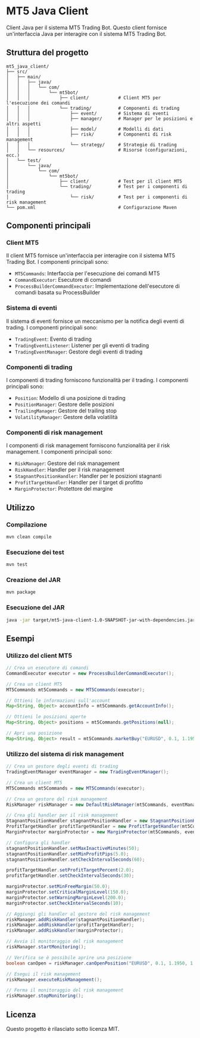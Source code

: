 # MT5 Java Client

Client Java per il sistema MT5 Trading Bot. Questo client fornisce un'interfaccia Java per interagire con il sistema MT5 Trading Bot.

## Struttura del progetto

```
mt5_java_client/
├── src/
│   ├── main/
│   │   ├── java/
│   │   │   └── com/
│   │   │       └── mt5bot/
│   │   │           ├── client/           # Client MT5 per l'esecuzione dei comandi
│   │   │           └── trading/          # Componenti di trading
│   │   │               ├── event/        # Sistema di eventi
│   │   │               ├── manager/      # Manager per le posizioni e altri aspetti
│   │   │               ├── model/        # Modelli di dati
│   │   │               ├── risk/         # Componenti di risk management
│   │   │               └── strategy/     # Strategie di trading
│   │   └── resources/                    # Risorse (configurazioni, ecc.)
│   └── test/
│       └── java/
│           └── com/
│               └── mt5bot/
│                   ├── client/           # Test per il client MT5
│                   └── trading/          # Test per i componenti di trading
│                       └── risk/         # Test per i componenti di risk management
└── pom.xml                               # Configurazione Maven
```

## Componenti principali

### Client MT5

Il client MT5 fornisce un'interfaccia per interagire con il sistema MT5 Trading Bot. I componenti principali sono:

- `MT5Commands`: Interfaccia per l'esecuzione dei comandi MT5
- `CommandExecutor`: Esecutore di comandi
- `ProcessBuilderCommandExecutor`: Implementazione dell'esecutore di comandi basata su ProcessBuilder

### Sistema di eventi

Il sistema di eventi fornisce un meccanismo per la notifica degli eventi di trading. I componenti principali sono:

- `TradingEvent`: Evento di trading
- `TradingEventListener`: Listener per gli eventi di trading
- `TradingEventManager`: Gestore degli eventi di trading

### Componenti di trading

I componenti di trading forniscono funzionalità per il trading. I componenti principali sono:

- `Position`: Modello di una posizione di trading
- `PositionManager`: Gestore delle posizioni
- `TrailingManager`: Gestore del trailing stop
- `VolatilityManager`: Gestore della volatilità

### Componenti di risk management

I componenti di risk management forniscono funzionalità per il risk management. I componenti principali sono:

- `RiskManager`: Gestore del risk management
- `RiskHandler`: Handler per il risk management
- `StagnantPositionHandler`: Handler per le posizioni stagnanti
- `ProfitTargetHandler`: Handler per il target di profitto
- `MarginProtector`: Protettore del margine

## Utilizzo

### Compilazione

```bash
mvn clean compile
```

### Esecuzione dei test

```bash
mvn test
```

### Creazione del JAR

```bash
mvn package
```

### Esecuzione del JAR

```bash
java -jar target/mt5-java-client-1.0-SNAPSHOT-jar-with-dependencies.jar
```

## Esempi

### Utilizzo del client MT5

```java
// Crea un esecutore di comandi
CommandExecutor executor = new ProcessBuilderCommandExecutor();

// Crea un client MT5
MT5Commands mt5Commands = new MT5Commands(executor);

// Ottieni le informazioni sull'account
Map<String, Object> accountInfo = mt5Commands.getAccountInfo();

// Ottieni le posizioni aperte
Map<String, Object> positions = mt5Commands.getPositions(null);

// Apri una posizione
Map<String, Object> result = mt5Commands.marketBuy("EURUSD", 0.1, 1.1950, 1.2050, "Test", 12345);
```

### Utilizzo del sistema di risk management

```java
// Crea un gestore degli eventi di trading
TradingEventManager eventManager = new TradingEventManager();

// Crea un client MT5
MT5Commands mt5Commands = new MT5Commands(executor);

// Crea un gestore del risk management
RiskManager riskManager = new DefaultRiskManager(mt5Commands, eventManager);

// Crea gli handler per il risk management
StagnantPositionHandler stagnantPositionHandler = new StagnantPositionHandler(mt5Commands, eventManager);
ProfitTargetHandler profitTargetHandler = new ProfitTargetHandler(mt5Commands, eventManager);
MarginProtector marginProtector = new MarginProtector(mt5Commands, eventManager);

// Configura gli handler
stagnantPositionHandler.setMaxInactiveMinutes(50);
stagnantPositionHandler.setMinProfitPips(5.0);
stagnantPositionHandler.setCheckIntervalSeconds(60);

profitTargetHandler.setProfitTargetPercent(2.0);
profitTargetHandler.setCheckIntervalSeconds(30);

marginProtector.setMinFreeMargin(50.0);
marginProtector.setCriticalMarginLevel(150.0);
marginProtector.setWarningMarginLevel(200.0);
marginProtector.setCheckIntervalSeconds(10);

// Aggiungi gli handler al gestore del risk management
riskManager.addRiskHandler(stagnantPositionHandler);
riskManager.addRiskHandler(profitTargetHandler);
riskManager.addRiskHandler(marginProtector);

// Avvia il monitoraggio del risk management
riskManager.startMonitoring();

// Verifica se è possibile aprire una posizione
boolean canOpen = riskManager.canOpenPosition("EURUSD", 0.1, 1.1950, 1.2050);

// Esegui il risk management
riskManager.executeRiskManagement();

// Ferma il monitoraggio del risk management
riskManager.stopMonitoring();
```

## Licenza

Questo progetto è rilasciato sotto licenza MIT.
